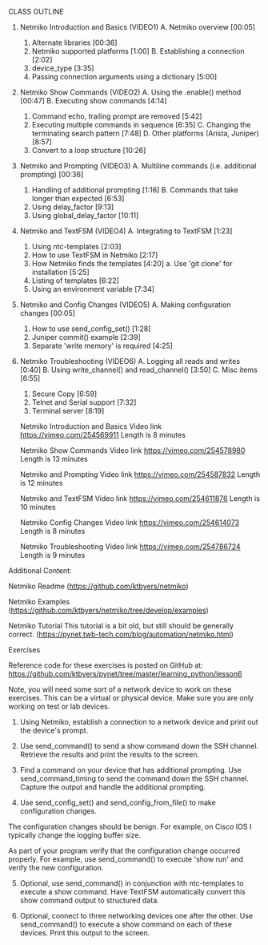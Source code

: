 CLASS OUTLINE

1. Netmiko Introduction and Basics (VIDEO1)
   A. Netmiko overview   [00:05]
      1. Alternate libraries   [00:36]
      2. Netmiko supported platforms   [1:00]
   B. Establishing a connection   [2:02]
      1. device_type   [3:35]
      2. Passing connection arguments using a dictionary   [5:00]
 
2. Netmiko Show Commands (VIDEO2)
   A. Using the .enable() method   [00:47]
   B. Executing show commands   [4:14]
      1. Command echo, trailing prompt are removed   [5:42]
      2. Executing multiple commands in sequence   [6:35]
   C. Changing the terminating search pattern   [7:48]
   D. Other platforms (Arista, Juniper)   [8:57]
      1. Convert to a loop structure   [10:26]
 
3. Netmiko and Prompting (VIDEO3)
   A. Multiline commands (i.e. additional prompting)   [00:36]
      1. Handling of additional prompting   [1:16]
   B. Commands that take longer than expected   [6:53]
      1. Using delay_factor   [9:13]
      2. Using global_delay_factor   [10:11]
 
4. Netmiko and TextFSM (VIDEO4)
   A. Integrating to TextFSM   [1:23]
      1. Using ntc-templates   [2:03]
      2. How to use TextFSM in Netmiko   [2:17]
      3. How Netmiko finds the templates   [4:20]
         a. Use 'git clone' for installation   [5:25]
      4. Listing of templates   [6:22]
      5. Using an environment variable   [7:34]
 
5. Netmiko and Config Changes (VIDEO5)
   A. Making configuration changes   [00:05]
      1. How to use send_config_set()   [1:28]
      2. Juniper commit() example   [2:39]
      3. Separate 'write memory' is required   [4:25]

6. Netmiko Troubleshooting (VIDEO6)
   A. Logging all reads and writes   [0:40]
   B. Using write_channel() and read_channel()   [3:50]
   C. Misc items   [6:55]
      1. Secure Copy   [6:59]
      2. Telnet and Serial support   [7:32]
      3. Terminal server   [8:19]


    Netmiko Introduction and Basics 
    Video link https://vimeo.com/254569911
    Length is 8 minutes
     
    Netmiko Show Commands
    Video link https://vimeo.com/254578980
    Length is 13 minutes
     
    Netmiko and Prompting
    Video link https://vimeo.com/254587832
    Length is 12 minutes
     
    Netmiko and TextFSM
    Video link https://vimeo.com/254611876
    Length is 10 minutes
     
    Netmiko Config Changes
    Video link https://vimeo.com/254614073
    Length is 8 minutes
     
    Netmiko Troubleshooting
    Video link https://vimeo.com/254786724
    Length is 9 minutes





Additional Content:

Netmiko Readme
(https://github.com/ktbyers/netmiko)

Netmiko Examples
(https://github.com/ktbyers/netmiko/tree/develop/examples)

Netmiko Tutorial
This tutorial is a bit old, but still should be generally correct.
(https://pynet.twb-tech.com/blog/automation/netmiko.html)


Exercises

Reference code for these exercises is posted on GitHub at:
    https://github.com/ktbyers/pynet/tree/master/learning_python/lesson6

Note, you will need some sort of a network device to work on these exercises. This can be a virtual or physical device. Make sure you are only working on test or lab devices.


1. Using Netmiko, establish a connection to a network device and print out the device's prompt.


2. Use send_command() to send a show command down the SSH channel. Retrieve the results and print the results to the screen.


3. Find a command on your device that has additional prompting. Use send_command_timing to send the command down the SSH channel. Capture the output and handle the additional prompting.


4. Use send_config_set() and send_config_from_file() to make configuration changes. 

The configuration changes should be benign. For example, on Cisco IOS I typically change the logging buffer size. 

As part of your program verify that the configuration change occurred properly. For example, use send_command() to execute 'show run' and verify the new configuration.


5. Optional, use send_command() in conjunction with ntc-templates to execute a show command. Have TextFSM automatically convert this show command output to structured data.


6. Optional, connect to three networking devices one after the other. Use send_command() to execute a show command on each of these devices. Print this output to the screen.





